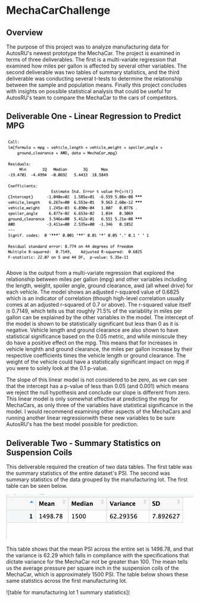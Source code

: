 # MechaCarChallenge
## Overview 
The purpose of this project was to analyze manufacturing data for AutosRU's newest prototype the MechaCar. The project is examined in terms of three deliverables. The first is a multi-variate regression that examined how miles per gallon is affected by several other variables. The second deliverable was two tables of summary statistics, and the third deliverable was conducting several t-tests to determine the relationship between the sample and population means. Finally this project concludes with insights on possible statistical analysis that could be useful for AutosRU's team to compare the MechaCar to the cars of competitors. 

## Deliverable One - Linear Regression to Predict MPG

![regression](https://github.com/kaileyosha/MechaCarChallenge/blob/011aec7dff75a0ca05e975a171b829868b5b34e6/MechaCarChallenge/Images/regression.png)

Above is the output from a multi-variate regression that explored the relationship between miles per gallon (mpg) and other variables including the length, weight, spoiler angle, ground clearance, awd (all wheel drive) for each vehicle. The model shows an adjusted r-squared value of 0.6825 which is an indicator of correlation (though high-level correlation usually comes at an adjusted r-squared of 0.7 or above). The r-squared value itself is 0.7149, which tells us that roughly 71.5% of the variablilty in miles per gallon can be explained by the other variables in the model. The intercept of the model is shown to be statistically significant but less than 0 as it is negative. Vehicle length and ground clearance are also shown to have statistical significance based on the 0.05 metric, and while miniscule they do have a positive effect on the mpg. This means that for increases in vehicle lenghth and ground clearance, the miles per gallon increase by their respective coefficients times the vehicle length or ground clearance. The weight of the vehicle could have a statistically significant impact on mpg if you were to solely look at the 0.1 p-value. 

The slope of this linear model is not considered to be zero, as we can see that the intercept has a p-value of less than 0.05 (and 0.001) which means we reject the null hypothesis and conclude our slope is different from zero. This linear model is only somewhat effective at predicting the mpg for MechaCars, as only three of the variables have statistical significance in the model. I would recommend examining other aspects of the MechaCars and running another linear regressionwith these new variables to be sure AutosRU's has the best model possible for prediction. 

## Deliverable Two - Summary Statistics on Suspension Coils

This deliverable required the creation of two data tables. The first table was the summary statistics of the entire dataset's PSI. The second was summary statistics of the data grouped by the manufacturing lot. The first table can be seen below. 

![table of summary statistics](https://github.com/kaileyosha/MechaCarChallenge/blob/eb03981109b853c45d65c03ac66df3bd0eb81ed3/MechaCarChallenge/Images/table_summary.png)

This table shows that the mean PSI across the entire set is 1498.78, and that the variance is 62.29 which falls in compliance with the specifications that dictate variance for the MechaCar not be greater than 100. The mean tells us the average pressure per square inch in the suspension coils of the MechaCar, which is approximately 1500 PSI. The table below shows these same statistics across the first manufacturing lot. 

![table for manufacturing lot 1 summary statistics](

